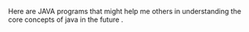 Here are JAVA programs that might help me others in understanding the core concepts of java in the future .
